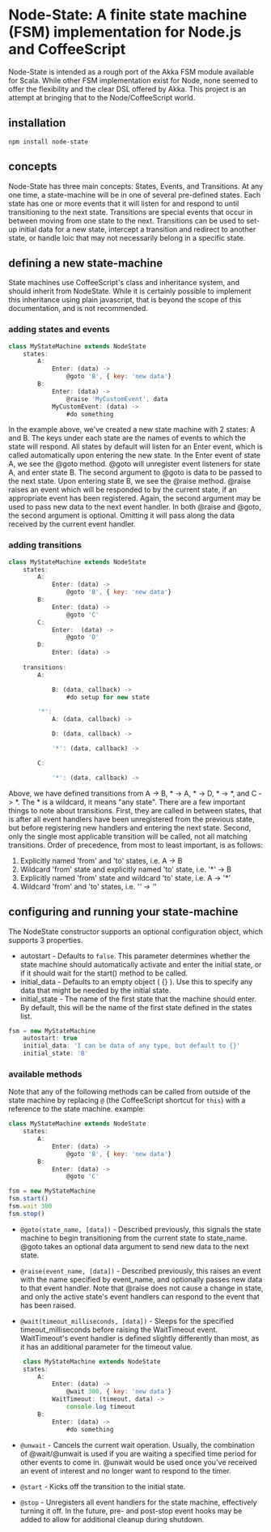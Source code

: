 # Node-State: A finite state machine (FSM) implementation for Node.js and CoffeeScript

Node-State is intended as a rough port of the Akka FSM module available for Scala.  While other FSM implementation exist for Node, none seemed to offer the flexibility and the clear DSL offered by Akka.  This project is an attempt at bringing that to the Node/CoffeeScript world.

## installation

	npm install node-state

## concepts

Node-State has three main concepts: States, Events, and Transitions.  At any one time, a state-machine will be in one of several pre-defined states.  Each state has one or more events that it will listen for and respond to until transitioning to the next state.  Transitions are special events that occur in between moving from one state to the next.  Transitions can be used to set-up initial data for a new state, intercept a transition and redirect to another state, or handle loic that may not necessarily belong in a specific state.

## defining a new state-machine

State machines use CoffeeScript's class and inheritance system, and should inherit from NodeState.  While it is certainly possible to implement this inheritance using plain javascript, that is beyond the scope of this documentation, and is not recommended.

### adding states and events
```javascript
class MyStateMachine extends NodeState
	states:
		A:
			Enter: (data) ->
				@goto 'B', { key: 'new data'}
		B:
			Enter: (data) ->
				@raise 'MyCustomEvent', data
			MyCustomEvent: (data) ->
				#do something
```

In the example above, we've created a new state machine with 2 states: A and B.  The keys under each state are the names of events to which the state will respond.  All states by default will listen for an Enter event, which is called automatically upon entering the new state.  In the Enter event of state A, we see the @goto method.  @goto will unregister event listeners for state A, and enter state B.  The second argument to @goto is data to be passed to the next state.  Upon entering state B, we see the @raise method.  @raise raises an event which will be responded to by the current state, if an appropriate event has been registered.  Again, the second argument may be used to pass new data to the next event handler.  In both @raise and @goto, the second argument is optional.  Omitting it will pass along the data received by the current event handler.

### adding transitions
```javascript
class MyStateMachine extends NodeState
	states:
		A:
			Enter: (data) ->
				@goto 'B', { key: 'new data'}
		B:
			Enter: (data) ->
				@goto 'C'
		C:
			Enter:  (data) ->
				@goto 'D'
		D:
			Enter: (data) ->
				
	transitions:
		A:

			B: (data, callback) ->
				#do setup for new state

		'*':
			A: (data, callback) ->

			D: (data, callback) ->

			'*': (data, callback) ->

		C:

			'*': (data, callback) ->
```

Above, we have defined transitions from A -> B, * -> A, * -> D, * -> *, and C -> *.  The * is a wildcard, it means "any state".  There are a few important things to note about transitions. First, they are called in between states, that is after all event handlers have been unregistered from the previous state, but before registering new handlers and entering the next state.  Second, only the single most applicable transition will be called, not all matching transitions.  Order of precedence, from most to least important, is as follows:

1. Explicitly named 'from' and 'to' states, i.e. A -> B
2. Wildcard 'from' state and explicitly named 'to' state, i.e. '*' -> B
3. Explicitly named 'from' state and wildcard 'to' state, i.e. A -> '*'
4. Wildcard 'from' and 'to' states, i.e. '*' -> '*'

## configuring and running your state-machine
The NodeState constructor supports an optional configuration object, which supports 3 properties.

+ autostart - Defaults to `false`.  This parameter determines whether the state machine should automatically activate and enter the initial state, or if it should wait for the start() method to be called.
+ initial_data - Defaults to an empty object ( {} ).  Use this to specify any data that might be needed by the initial state.
+ initial_state - The name of the first state that the machine should enter.  By default, this will be the name of the first state defined in the states list.

```javascript
fsm = new MyStateMachine
	autostart: true
	initial_data: 'I can be data of any type, but default to {}'
	initial_state: 'B'
```

### available methods
Note that any of the following methods can be called from outside of the state machine by replacing `@` (the CoffeeScript shortcut for `this`) with a reference to the state machine. example:

```javascript
class MyStateMachine extends NodeState
	states:
		A:
			Enter: (data) ->
				@goto 'B', { key: 'new data'}
		B:
			Enter: (data) ->
				@goto 'C'

fsm = new MyStateMachine
fsm.start()
fsm.wait 300
fsm.stop()
```

+ `@goto(state_name, [data])` - Described previously, this signals the state machine to begin transitioning from the current state to state_name.  @goto takes an optional data argument to send new data to the next state.

+ `@raise(event_name, [data])` - Described previously, this raises an event with the name specified by event_name, and optionally passes new data to that event handler.  Note that @raise does not cause a change in state, and only the active state's event handlers can respond to the event that has been raised.

+ `@wait(timeout_milliseconds, [data])` - Sleeps for the specified timeout_milliseconds before raising the WaitTimeout event.  WaitTimeout's event handler is defined slightly differently than most, as it has an additional parameter for the timeout value.

```javascript
	class MyStateMachine extends NodeState
	states:
		A:
			Enter: (data) ->
				@wait 300, { key: 'new data'}
			WaitTimeout: (timeout, data) ->
				console.log timeout
		B:
			Enter: (data) ->
				#do something
```

+ `@unwait` - Cancels the current wait operation.  Usually, the combination of @wait/@unwait is used if you are waiting a specified time period for other events to come in.  @unwait would be used once you've received an event of interest and no longer want to respond to the timer.

+ `@start` - Kicks off the transition to the initial state.
+ `@stop` - Unregisters all event handlers for the state machine, effectively turning it off.  In the future, pre- and post-stop event hooks may be added to allow for additional cleanup during shutdown.